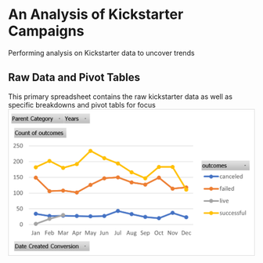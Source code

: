 # An Analysis of Kickstarter Campaigns
Performing analysis on Kickstarter data to uncover trends
## Raw Data and Pivot Tables
This primary spreadsheet contains the raw kickstarter data as well as specific breakdowns and pivot tabls for focus
![Outcomes Based on Launch Date](https://github.com/purvisjd/kickstarter-analysis/blob/main/Outcomes%20Based%20on%20Launch%20Date.png)
